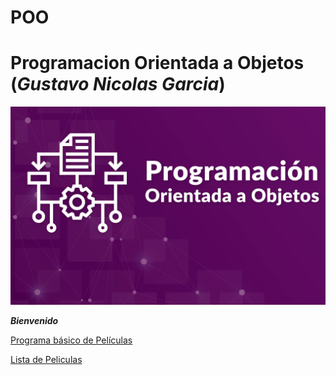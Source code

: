 # POO
 # __Programacion Orientada a Objetos__ (*Gustavo Nicolas Garcia*)
 
 <img src="https://github.com/CamaradaNicolas/POO/blob/master/Portada.png?raw=true">
 
 __*Bienvenido*__ 

[Programa básico de Películas](https://github.com/CamaradaNicolas/POO/blob/master/Pelicula/Program.cs)

[Lista de Peliculas](https://github.com/CamaradaNicolas/POO/blob/master/ListaPeliculas/Program.cs)


